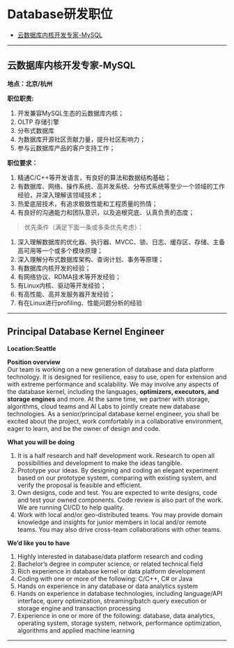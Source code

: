 # Database研发职位
- [云数据库内核开发专家-MySQL](#云数据库内核开发专家-MySQL)


*******
## 云数据库内核开发专家-MySQL
**地点：北京/杭州**

**职位职责:**  <br/>
1. 开发兼容MySQL生态的云数据库内核；<br/>
2. OLTP 存储引擎<br/>
3. 分布式数据库<br/>
4. 为数据库开源社区贡献力量，提升社区影响力；<br/>
5. 参与云数据库产品的客户支持工作；<br/>

**职位要求：** <br/>
1. 精通C/C++等开发语言，有良好的算法和数据结构基础；<br/>
2. 有数据库、网络、操作系统、高并发系统、分布式系统等至少一个领域的工作经验，并深入理解该领域技术； <br/>
3. 热爱底层技术，有追求极致性能和工程质量的热情；<br/>
4. 有良好的沟通能力和团队意识，以及追根究底、认真负责的态度； <br/>

> 优先条件（满足下面一条或多条优先考虑）：
1. 深入理解数据库的优化器、执行器、MVCC、锁、日志、缓存区、存储、主备高可用等一个或多个模块原理；
2. 深入理解分布式数据库架构、查询计划、事务等原理；
3. 有数据库内核开发的经验；
4. 有网络协议、RDMA技术等开发经验；
5. 有Linux内核、驱动等开发经验；
6. 有高性能、高并发服务器开发经验；
7. 有在Linux进行profiling、性能问题分析的经验

***********************************************

## Principal Database Kernel Engineer
**Location:Seattle**

**Position overview**  
Our team is working on a new generation of database and data platform technology. It is  designed for resilience, easy to use, open for extension and with extreme performance and  scalability. 
We may involve any aspects of the database kernel, including the languages,  **optimizers, executors, and storage engines** and more. 
At the same time, we partner with   storage, algorithms, cloud teams and AI Labs to jointly create new database  technologies. As a senior/principal database kernel engineer, you shall be excited about the  project, work comfortably in a collaborative environment, eager to learn, and be the owner of  design and code.

**What you will be doing**
1. It is a half research and half development work. Research to open all possibilities and  development to make the ideas tangible.
2. Prototype your ideas. By designing and coding an elegant experiment based on our  prototype system, comparing with existing system, and verify the proposal is feasible  and efficient.
3. Own designs, code and test. You are expected to write designs, code and test your  owned components. Code review is also part of the work.  We are running CI/CD to  help quality.
4. Work with local and/or geo-distributed teams. You may provide domain knowledge and  insights for junior members in local and/or remote teams. You may also drive  cross-team collaborations with other teams.

**We’d like you to have**
1. Highly interested in database/data platform research and coding
2. Bachelor’s degree in computer science, or related technical field
3. Rich experience in database kernel or data platform development
4. Coding with one or more of the following: C/C++, C# or Java
5. Hands on experience in any database or data analytics system
6. Hands on experience in database technologies, including language/API interface,  query optimization, streaming/batch query execution or storage engine and transaction  processing
7. Experience in one or more of the following: database, data analytics, operating system,  storage system, network, 
performance optimization, algorithms and applied machine  learning

**************************************************
